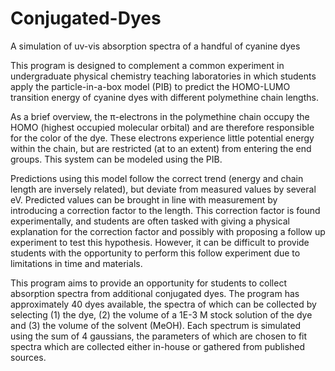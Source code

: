 # Conjugated-Dyes
A simulation of uv-vis absorption spectra of a handful of cyanine dyes

This program is designed to complement a common experiment in undergraduate physical chemistry teaching laboratories in which students apply the particle-in-a-box model (PIB) to predict the HOMO-LUMO transition energy of cyanine dyes with different polymethine chain lengths.

As a brief overview, the π-electrons in the polymethine chain occupy the HOMO (highest occupied molecular orbital) and are therefore responsible for the color of the dye. These electrons experience little potential energy within the chain, but are restricted (at to an extent) from entering the end groups. This system can be modeled using the PIB.

Predictions using this model follow the correct trend (energy and chain length are inversely related), but deviate from measured values by several eV. Predicted values can be brought in line with measurement by introducing a correction factor to the length. This correction factor is found experimentally, and students are often tasked with giving a physical explanation for the correction factor and possibly with proposing a follow up experiment to test this hypothesis. However, it can be difficult to provide students with the opportunity to perform this follow experiment due to limitations in time and materials.

This program aims to provide an opportunity for students to collect absorption spectra from additional conjugated dyes. The program has approximately 40 dyes available, the spectra of which can be collected by selecting (1) the dye, (2) the volume of a 1E-3 M stock solution of the dye and (3) the volume of the solvent (MeOH). Each spectrum is simulated using the sum of 4 gaussians, the parameters of which are chosen to fit spectra which are collected either in-house or gathered from published sources.
